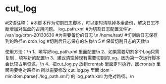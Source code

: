 cut_log
=======
#汉语注释：
#本脚本作为切割日志脚本，可以定时清除掉多余备份，解决日志不断增加对磁盘的占用问题。
log_path.xml #为切割日志配置文件\n
<path>/var/log/cron-20130630</path>  #为需要备份的日志 \n
<save>/home/test/</save> #切割后日志保存到的路径\n
<name>cron_log</name>  #切割后日志保存的名称\n
<days>5</days>  # 保留切割日志的天数\n

使用方法：\n
1、填写好log_path.xml 里面配置\n
2、如果需要切割多个Log只需复制 <log> .. </log>  填写新的配置\n
3、建议清空掉现有需要切割的Log，因为第一次运行脚本会比较占用资源。\n
4、把cut_log.py 放到crontab 里面定时执行，因crontab 里面需要绝对路径\n
所以需要修改 cut_log.py 里面  dom = minidom.parse('./log_path.xml') 的 log_path.xml 为绝对路径。\n
